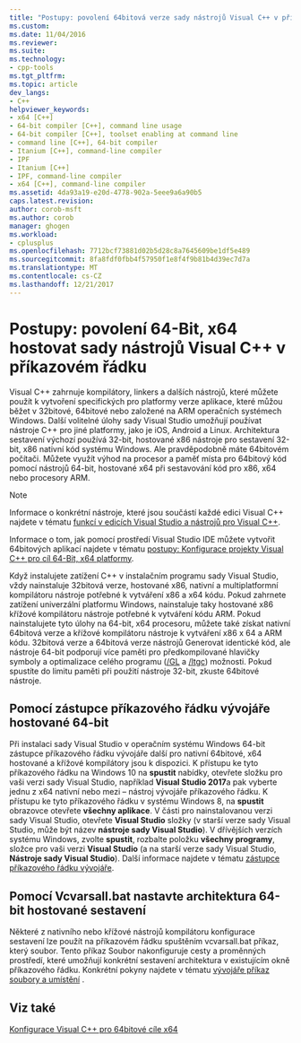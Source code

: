 ```yaml
---
title: "Postupy: povolení 64bitová verze sady nástrojů Visual C++ v příkazovém řádku | Microsoft Docs"
ms.custom: 
ms.date: 11/04/2016
ms.reviewer: 
ms.suite: 
ms.technology:
- cpp-tools
ms.tgt_pltfrm: 
ms.topic: article
dev_langs:
- C++
helpviewer_keywords:
- x64 [C++]
- 64-bit compiler [C++], command line usage
- 64-bit compiler [C++], toolset enabling at command line
- command line [C++], 64-bit compiler
- Itanium [C++], command-line compiler
- IPF
- Itanium [C++]
- IPF, command-line compiler
- x64 [C++], command-line compiler
ms.assetid: 4da93a19-e20d-4778-902a-5eee9a6a90b5
caps.latest.revision: 
author: corob-msft
ms.author: corob
manager: ghogen
ms.workload:
- cplusplus
ms.openlocfilehash: 7712bcf73881d02b5d28c8a7645609be1df5e489
ms.sourcegitcommit: 8fa8fdf0fbb4f57950f1e8f4f9b81b4d39ec7d7a
ms.translationtype: MT
ms.contentlocale: cs-CZ
ms.lasthandoff: 12/21/2017
---
```

# <a name="how-to-enable-a-64-bit-x64-hosted-visual-c-toolset-on-the-command-line"></a>Postupy: povolení 64-Bit, x64 hostovat sady nástrojů Visual C++ v příkazovém řádku

Visual C++ zahrnuje kompilátory, linkers a dalších nástrojů, které můžete použít k vytvoření specifických pro platformy verze aplikace, které můžou běžet v 32bitové, 64bitové nebo založené na ARM operačních systémech Windows. Další volitelné úlohy sady Visual Studio umožňují používat nástroje C++ pro jiné platformy, jako je iOS, Android a Linux. Architektura sestavení výchozí používá 32-bit, hostované x86 nástroje pro sestavení 32-bit, x86 nativní kód systému Windows. Ale pravděpodobně máte 64bitovém počítači. Můžete využít výhod na procesor a paměť místa pro 64bitový kód pomocí nástrojů 64-bit, hostované x64 při sestavování kód pro x86, x64 nebo procesory ARM.
  
> [!NOTE]
>  Informace o konkrétní nástroje, které jsou součástí každé edici Visual C++ najdete v tématu [funkcí v edicích Visual Studio a nástrojů pro Visual C++](../ide/visual-cpp-tools-and-features-in-visual-studio-editions.md).  
>   
>  Informace o tom, jak pomocí prostředí Visual Studio IDE můžete vytvořit 64bitových aplikací najdete v tématu [postupy: Konfigurace projekty Visual C++ pro cíl 64-Bit, x64 platformy](../build/how-to-configure-visual-cpp-projects-to-target-64-bit-platforms.md).  
  
Když instalujete zatížení C++ v instalačním programu sady Visual Studio, vždy nainstaluje 32bitová verze, hostované x86, nativní a multiplatformní kompilátoru nástroje potřebné k vytváření x86 a x64 kódu. Pokud zahrnete zatížení univerzální platformu Windows, nainstaluje taky hostované x86 křížové kompilátoru nástroje potřebné k vytváření kódu ARM. Pokud nainstalujete tyto úlohy na 64-bit, x64 procesoru, můžete také získat nativní 64bitová verze a křížové kompilátoru nástroje k vytváření x86 x 64 a ARM kódu. 32bitová verze a 64bitová verze nástrojů Generovat identické kód, ale nástroje 64-bit podporují více paměti pro předkompilované hlavičky symboly a optimalizace celého programu ([/GL](../build/reference/gl-whole-program-optimization.md) a [/ltgc](../build/reference/ltcg-link-time-code-generation.md)) možnosti. Pokud spustíte do limitu paměti při použití nástroje 32-bit, zkuste 64bitové nástroje.  

## <a name="use-a-64-bit-hosted-developer-command-prompt-shortcut"></a>Pomocí zástupce příkazového řádku vývojáře hostované 64-bit
  
Při instalaci sady Visual Studio v operačním systému Windows 64-bit zástupce příkazového řádku vývojáře další pro nativní 64bitové, x64 hostované a křížové kompilátory jsou k dispozici. K přístupu ke tyto příkazového řádku na Windows 10 na **spustit** nabídky, otevřete složku pro vaši verzi sady Visual Studio, například **Visual Studio 2017**a pak vyberte jednu z x64 nativní nebo mezi – nástroj vývojáře příkazového řádku. K přístupu ke tyto příkazového řádku v systému Windows 8, na **spustit** obrazovce otevřete **všechny aplikace**. V části pro nainstalovanou verzi sady Visual Studio, otevřete **Visual Studio** složky (v starší verze sady Visual Studio, může být název **nástroje sady Visual Studio**). V dřívějších verzích systému Windows, zvolte **spustit**, rozbalte položku **všechny programy**, složce pro vaši verzi **Visual Studio** (a na starší verze sady Visual Studio,  **Nástroje sady Visual Studio**). Další informace najdete v tématu [zástupce příkazového řádku vývojáře](../build/building-on-the-command-line.md#developer_command_prompt_shortcuts).  
  
## <a name="use-vcvarsallbat-to-set-a-64-bit-hosted-build-architecture"></a>Pomocí Vcvarsall.bat nastavte architektura 64-bit hostované sestavení
  
Některé z nativního nebo křížové nástrojů kompilátoru konfigurace sestavení lze použít na příkazovém řádku spuštěním vcvarsall.bat příkaz, který soubor. Tento příkaz Soubor nakonfiguruje cesty a proměnných prostředí, které umožňují konkrétní sestavení architektura v existujícím okně příkazového řádku. Konkrétní pokyny najdete v tématu [vývojáře příkaz soubory a umístění](../build/building-on-the-command-line.md#developer_command_files) .  
  
## <a name="see-also"></a>Viz také  

[Konfigurace Visual C++ pro 64bitové cíle x64](../build/configuring-programs-for-64-bit-visual-cpp.md)